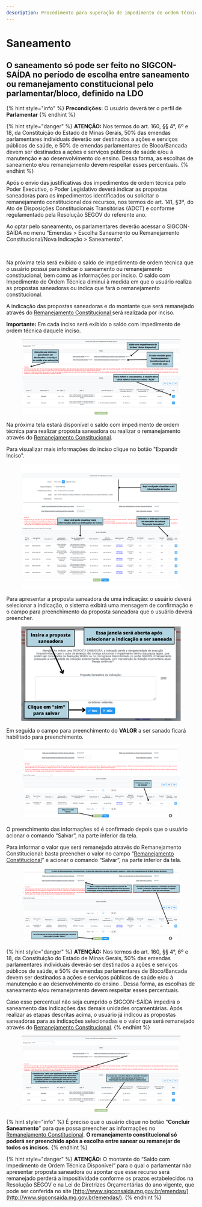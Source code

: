 ```yaml
---
description: Procedimento para superação de impedimento de ordem técnica.
---
```


# Saneamento

## O saneamento só pode ser feito no SIGCON-SAÍDA no período de escolha entre saneamento ou remanejamento constitucional pelo parlamentar/bloco, definido na LDO

{% hint style="info" %}
**Precondições:** O usuário deverá ter o perfil de **Parlamentar**
{% endhint %}

{% hint style="danger" %}
**ATENÇÃO:** Nos termos do art. 160, §§ 4°, 6º e 18, da Constituição do Estado de Minas Gerais, 50% das emendas parlamentares individuais deverão ser destinados a ações e serviços públicos de saúde, e 50% de emendas parlamentares de Bloco/Bancada devem ser destinados a ações e serviços públicos de saúde e/ou à manutenção e ao desenvolvimento do ensino. Dessa forma, as escolhas de saneamento e/ou remanejamento devem respeitar esses percentuais.
{% endhint %}

Após o envio das justificativas dos impedimentos de ordem técnica pelo Poder Executivo, o Poder Legislativo deverá indicar as propostas saneadoras para os impedimentos identificados ou solicitar o remanejamento constitucional dos recursos, nos termos do art. 141, §3º, do Ato de Disposições Constitucionais Transitórias (ADCT) e conforme regulamentado pela Resolução SEGOV do referente ano.

Ao optar pelo saneamento, os parlamentares deverão acessar o SIGCON-SAÍDA no menu “Emendas > Escolha Saneamento ou Remanejamento Constitucional/Nova Indicação > Saneamento”.

<figure><img src="https://lh4.googleusercontent.com/JooDWWsUW1Ah1mrAG1GbgTZsQqT5tz6wk_YjFMGst_EqKUjwtKfHOlY6h1badife_43lsI0NdR_RMN5qiP118bi2eZEpY-W-PMjbQfPA3F4EhmhYZ7Bg1GH1IBeifNXq0cctk90zHVF-VjtiAB66Yuc" alt=""><figcaption></figcaption></figure>

Na próxima tela será exibido o saldo de impedimento de ordem técnica que o usuário possui para indicar o saneamento ou remanejamento constitucional, bem como as informações por inciso.  O saldo com Impedimento de Ordem Técnica diminui à medida em que o usuário realiza as propostas saneadoras ou indica que fará o remanejamento constitucional.

A indicação das propostas saneadoras e do montante que será remanejado através do [Remanejamento Constitucional ](remanejamento-constitucional.md)será realizada por inciso.&#x20;

**Importante:** Em cada inciso será exibido o saldo com impedimento de ordem técnica daquele inciso.

<figure><img src="../../.gitbook/assets/Saneamento 2 (1).png" alt=""><figcaption></figcaption></figure>

Na próxima tela estará disponível o saldo com impedimento de ordem técnica para realizar proposta saneadora ou realizar o remanejamento através do  [Remanejamento Constitucional](remanejamento-constitucional.md).

Para visualizar mais informações do inciso clique no botão "Expandir Inciso".

<figure><img src="../../.gitbook/assets/Saneamento 3 (1273 x 1000 px).png" alt=""><figcaption></figcaption></figure>

Para apresentar a proposta saneadora de uma indicação: o usuário deverá selecionar a indicação, o sistema exibirá uma mensagem de confirmação e o campo para preenchimento da proposta saneadora que o usuário deverá preencher.

<figure><img src="../../.gitbook/assets/Saneamento 4.png" alt=""><figcaption></figcaption></figure>

Em seguida o campo para preenchimento do **VALOR** a ser sanado ficará habilitado para preenchimento.

<figure><img src="../../.gitbook/assets/Saneamento 5 (1).png" alt=""><figcaption></figcaption></figure>

&#x20;O preenchimento das informações só é confirmado depois que o usuário acionar o comando “Salvar”, na parte inferior da tela.&#x20;

Para informar o valor que será remanejado através do Remanejamento Constitucional: basta preencher o valor no campo “[Remanejamento Constitucional](remanejamento-constitucional.md)” e acionar o comando “Salvar”, na parte inferior da tela.

<figure><img src="../../.gitbook/assets/Saneamento 6 (1) (1).png" alt=""><figcaption></figcaption></figure>

{% hint style="danger" %}
**ATENÇÃO:** Nos termos do art. 160, §§ 4°, 6º e 18, da Constituição do Estado de Minas Gerais, 50% das emendas parlamentares individuais deverão ser destinados a ações e serviços públicos de saúde, e 50% de emendas parlamentares de Bloco/Bancada devem ser destinados a ações e serviços públicos de saúde e/ou à manutenção e ao desenvolvimento do ensino . Dessa forma, as escolhas de saneamento e/ou remanejamento devem respeitar esses percentuais.

&#x20;Caso esse percentual não seja cumprido o SIGCON-SAÍDA impedirá o saneamento das indicações das demais unidades orçamentárias. Após realizar as etapas descritas acima, o usuário já indicou as propostas saneadoras para as indicações selecionadas e o valor que será remanejado através do  [Remanejamento Constitucional](remanejamento-constitucional.md).&#x20;
{% endhint %}

<figure><img src="../../.gitbook/assets/Saneamento 7.png" alt=""><figcaption></figcaption></figure>

{% hint style="info" %}
É preciso que o usuário clique no botão “**Concluir Saneamento**” para que possa preencher as informações  no [Remanejamento Constitucional](remanejamento-constitucional.md). **O remanejamento constitucional só poderá ser preenchido após a escolha entre sanear ou remanejar de todos os incisos.**
{% endhint %}

{% hint style="danger" %}
**ATENÇÃO:** O montante do “Saldo com Impedimento de Ordem Técnica Disponível” para o qual o parlamentar não apresentar proposta saneadora ou apontar que esse recurso será remanejado perderá a impositividade conforme os prazos estabelecidos na Resolução SEGOV e na Lei de Diretrizes Orçamentárias do ano vigente, que pode ser  conferida no site [http://www.sigconsaida.mg.gov.br/emendas/](http://www.sigconsaida.mg.gov.br/emendas/).
{% endhint %}
